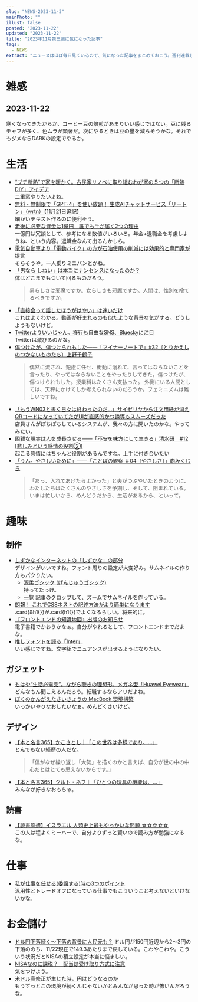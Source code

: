 ```yaml
---
slug: "NEWS-2023-11-3"
mainPhoto: ""
illust: false
posted: "2023-11-22"
updated: "2023-11-22"
title: "2023年11月第三週に気になった記事"
tags:
  - NEWS
extract: "ニュースはほぼ毎日見ているので、気になった記事をまとめておこう。週刊連載したい。"
---
```


# 雑感

## 2023-11-22

寒くなってきたからか、コーヒー豆の焙煎があまりいい感じではない。豆に残るチャフが多く、色ムラが顕著だ。次にやるときは豆の量を減らそうかな。それでもダメならDARKの設定でやるか。

# 生活

- [“プチ断熱”で家を暖かく。古民家リノベに取り組むわが家の５つの「断熱DIY」アイデア](https://colocal.jp/topics/lifestyle/itoshima/20231122_160621.html)  
  二重窓やりたいよね。
- [無料・無制限で「GPT-4」を使い放題！ 生成AIチャットサービス「リートン」（wrtn）【11月21日追記】](https://forest.watch.impress.co.jp/docs/review/1548064.html)  
  細かいテキスト作るのに便利そう。
- [老後に必要な資金は1億円　誰でも手が届く2つの理由](https://www.nikkei.com/article/DGXZQOUB16DHT0W3A111C2000000/)  
  一億円は冗談として、参考になる数値がいろいろ。年金+退職金を考慮しようね、という内容。退職金なんて出るんかしら。
- [電気自動車より「電動バイク」の方が石油使用の削減には効果的と専門家が提言](https://gigazine.net/news/20231120-electric-bikes-mopeds-cutting-oil/)  
  そらそうや。一人乗りミニバンとかね。
- [「男なら しねい」は本当にナンセンスになったのか？](https://blog.tinect.jp/?p=84272)  
  体はどこまでもついて回るものだろう。  
  > 男らしさは邪魔ですか。女らしさも邪魔ですか。人間は、性別を捨てるべきですか。
- [「直接会って話したほうがはやい」は速いだけ](https://sizu.me/araya/posts/b46b0s78x8s5)  
  これはよくわかる。動画が好まれるのも似たような背景な気がする。どうしようもないけど。
- [Twitterよりいいじゃん。移行も自由なSNS、Blueskyに注目](https://www.gizmodo.jp/2023/11/bluesky-federation.html)  
  Twitterは滅びるのかな。
- [傷つけたが、傷つけられもした――「マイナーノートで」#32〔とりかえしのつかないものたち〕上野千鶴子](https://nhkbook-hiraku.com/n/n9a2aafee51da)  
  > 偶然に流され、短慮に任せ、衝動に溺れて、言ってはならないことを言ったり、やってはならないことをやったりしてきた。傷つけたが、傷つけられもした。授業料はたくさん支払った。
  外側にいる人間としては、天秤にかけてしか考えられないのだろうか。フェミニズムは難しいですね。
- [「もうWN03と書く日々は終わったのだ…」サイゼリヤから注文用紙が消えQRコードになっていてたがUIが直感的かつ誘導もスムーズだった](https://togetter.com/li/2263684?page=3)  
  店員さんがぽちぽちしているシステムが、我々の方に開いたのかな。やってみたい。
- [困難な現実は人を成長させる――「不安を味方にして生きる」清水研　#12 [悲しみという感情の役割②]](https://nhkbook-hiraku.com/n/nec14d81fb5a1)  
  起こる感情にはちゃんと役割があるんですね。上手に付き合いたい
- [「うん。やさしいために」――「ことぱの観察 ＃04〔やさしさ〕」向坂くじら](https://nhkbook-hiraku.com/n/n567185c06b48)  
  >  「あっ、入れてあげたらよかった」と夫がつぶやいたときのように、わたしたちはたくさんのやさしさを予期し、そして、阻まれている。いまは忙しいから、めんどうだから、生活があるから、といって。

# 趣味

## 制作

- [しずかなインターネットの「しずかな」の部分](https://sizu.me/catnose/posts/7e1frwdo01w7)  
  デザインがいいですね。フォント周りの設定が大変好み。サムネイルの作り方もパクりたい。
  - [源柔ゴシック (げんじゅうゴシック)](http://jikasei.me/font/genjyuu/)  
    持ってたっけ。
  - [一覧](https://sizu.me/araya)
    記事のクロップして、ズームでサムネイルを作っている。
- [朗報！ これでCSSネストの記述方法がより簡単になります](https://coliss.com/articles/build-websites/operation/css/css-nesting-relaxed-syntax-update.html)  
  .card{&h1{}}が.card{h1{}}でよくなるらしい。将来的に。
- [『フロントエンドの知識地図』出版のお知らせ](https://ics.media/entry/231120/)  
  電子書籍でかおうかなぁ。自分がやれるとして、フロントエンドまでだよな。
- [推しフォントを語る「Inter」](https://sizu.me/nanammeon/posts/0izw2ebh0ifx)  
  いい感じですね。文字組でニュアンスが出せるようになりたい。

## ガジェット

- [もはや“生活必需品”。ながら聴きの理想形、メガネ型「Huawei Eyewear」](https://av.watch.impress.co.jp/docs/review/review/1547963.html)  
   どんなもん聞こえるんだろう。転職するならアリだよね。
- [ぼくのかんがえたさいきょうの MacBook 環境構築](https://zenn.dev/hasehiro0828/books/setup-awesome-environment)  
  いっかいやりなおしたいなぁ。めんどくさいけど。

## デザイン

- [【本と名言365】かこさとし｜「この世界は多様であり、…」](https://casabrutus.com/categories/culture/384946)  
  とんでもない経歴の人だな。  
  > 「僕がなぜ繰り返し「大勢」を描くのかと言えば、自分が世の中の中心だとはとても思えないからです。」
- [【本と名言365】クルト・ネフ｜「ひとつの玩具の機能は、…」](https://casabrutus.com/categories/culture/385382)  
  みんなが好きなおもちゃ。

## 読書

- [【読書感想】イスラエル 人類史上最もやっかいな問題 ☆☆☆☆☆](https://fujipon.hatenadiary.com/entry/Israel)  
  この人は程よくミーハーで、自分よりずっと賢いので読み方が勉強になるな。

# 仕事

- [私が仕事を任せる(委譲する)時の3つのポイント](https://zenn.dev/neinc_tech/articles/kengen-ijo-dozo)  
  汎用性とトレードオフになっている仕事でもこういうこと考えないといけないかな。

# お金儲け

- [ドル円下落続く～下落の背景に人民元も？](http://hiroko.yutaka-shoji.co.jp/2023/11/blog-post_21.html)
  ドル円が150円近辺から2〜3円の下落ののち、11/22現在で149.3あたりまで戻している。こわやこわや。こういう状況だとNISAの積立設定が本当に悩ましい。
- [NISAなのに課税？　配当は受け取り方式に注意](https://www.nikkei.com/article/DGXZQOCD2023M0Q3A121C2000000/)  
  気をつけよう。
- [米ドル高修正が生じた時，円はどうなるのか](http://www.world-economic-review.jp/impact/article3192.html)  
  もうずっとこの環境が続くんじゃないかとみんなが思った時が怖いんだろうな。
  